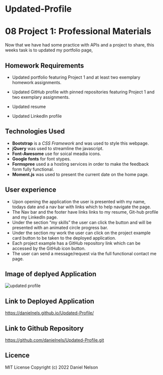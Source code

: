 # Updated-Profile
# 08 Project 1: Professional Materials

Now that we have had some practice with APIs and a project to share, this weeks task is to  updated my portfolio page,


## Homework Requirements

* Updated portfolio featuring Project 1 and at least two exemplary homework assignments.

* Updated GitHub profile with pinned repositories featuring Project 1 and two exemplary assignments.

* Updated resume

* Updated LinkedIn profile

## Technologies Used
- **Bootstrap** is a *CSS Framework* and was used to style this webpage.   
- **jQuery** was used to streamline the javascript. 
- **Font-Awesome** use for soical meadia icons.
- **Google fonts** for font stypes.
- **Formspree** used a a hosting services in order to make the feedback form fully functional. 
- **Moment.js** was used to present the current date on the home page.

## User experience
- Upon opening the application the user is presented with my name, todays date and a nav bar with links  which to help navigate the page.
- The Nav bar and the footer have links links to my resume, Git-hub profile and my LinkedIn page.
- Under the section “my skills” the user can click the button and will be presented with an animated circle progress bar.
- Under the section my work the user can click on the project example card button to be taken to the deployed application. 
- Each project example has a GitHub repository link which can be accessed by the GitHub icon button.
- The user can send a message/request via the full functional contact me page.

## Image of deplyed Application 
![updated profile](https://user-images.githubusercontent.com/94213022/152631887-f40c1e65-2fb4-410b-87ce-ce346f1ace7e.png)

## Link to Deployed Application
https://danielnels.github.io/Updated-Profile/

## Link to Github Repository
https://github.com/danielnels/Updated-Profile.git

## Licence
MIT License Copyright (c) 2022 Daniel Nelson
